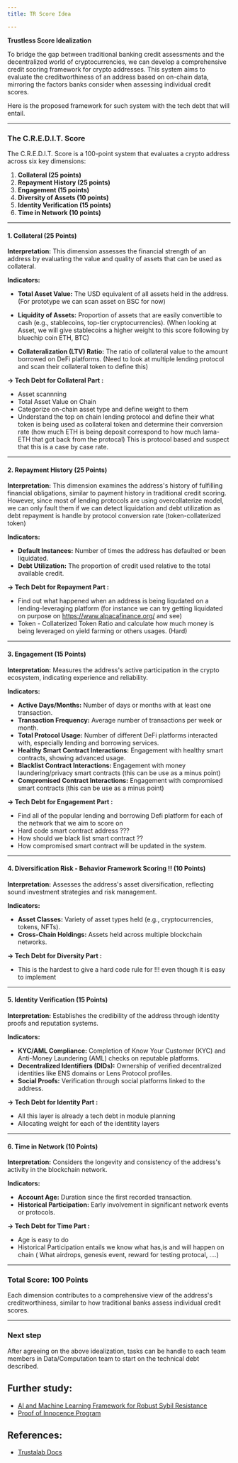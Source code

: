 ```yaml
---
title: TR Score Idea

---
```


**Trustless Score Idealization**

To bridge the gap between traditional banking credit assessments and the decentralized world of cryptocurrencies, we can develop a comprehensive credit scoring framework for crypto addresses. This system aims to evaluate the creditworthiness of an address based on on-chain data, mirroring the factors banks consider when assessing individual credit scores.

Here is the proposed framework for such system with the tech debt that will entail.

---

### **The C.R.E.D.I.T. Score**

The C.R.E.D.I.T. Score is a 100-point system that evaluates a crypto address across six key dimensions:

1. **Collateral (25 points)**
2. **Repayment History (25 points)**
3. **Engagement (15 points)**
4. **Diversity of Assets (10 points)**
5. **Identity Verification (15 points)**
6. **Time in Network (10 points)**

---

#### **1. Collateral (25 Points)**

**Interpretation:** This dimension assesses the financial strength of an address by evaluating the value and quality of assets that can be used as collateral.

**Indicators:**

- **Total Asset Value:** The USD equivalent of all assets held in the address.
(For prototype we can scan asset on BSC for now)

- **Liquidity of Assets:** Proportion of assets that are easily convertible to cash (e.g., stablecoins, top-tier cryptocurrencies).
(When looking at Asset, we will give stablecoins a higher weight to this score following by bluechip coin ETH, BTC)

- **Collateralization (LTV) Ratio:** The ratio of collateral value to the amount borrowed on DeFi platforms.
(Need to look at multiple lending protocol and scan their collateral token to define this)

**->  Tech Debt for Collateral Part :**

- Asset scannning 
- Total Asset Value on Chain 
- Categorize on-chain asset type and define weight to them 
- Understand the top on chain lending protocol and define their what token is being used as collateral token and determine their conversion rate (how much ETH is being deposit correspond to how much lama-ETH that got back from the protocal) This is protocol based and suspect that this is a case by case rate.


---

#### **2. Repayment History (25 Points)**

**Interpretation:** This dimension examines the address's history of fulfilling financial obligations, similar to payment history in traditional credit scoring. However, since most of lending protocols are using overcollaterize model, we can only fault them if we can detect liquidation and debt utilization as debt repayment is handle by protocol conversion rate (token-collaterized token)

**Indicators:**

- **Default Instances:** Number of times the address has defaulted or been liquidated.
- **Debt Utilization:** The proportion of credit used relative to the total available credit.

**->  Tech Debt for Repayment Part :**

- Find out what happened when an address is being liqudated on a lending-leveraging platform (for instance we can try getting liquidated on purpose on https://www.alpacafinance.org/ and see)
- Token - Collaterized Token Ratio and calculate how much money is being leveraged on yield farming or others usages. (Hard)

---

#### **3. Engagement (15 Points)**

**Interpretation:** Measures the address's active participation in the crypto ecosystem, indicating experience and reliability.

**Indicators:**

- **Active Days/Months:** Number of days or months with at least one transaction.
- **Transaction Frequency:** Average number of transactions per week or month.
- **Total Protocol Usage:** Number of different DeFi platforms interacted with, especially lending and borrowing services.
- **Healthy Smart Contract Interactions:** Engagement with healthy smart contracts, showing advanced usage.
- **Blacklist Contract Interactions:** Engagement with money laundering/privacy smart contracts (this can be use as a minus point)
- **Compromised Contract Interactions:** Engagement with compromised smart contracts (this can be use as a minus point)

**->  Tech Debt for Engagement Part :**

- Find all of the popular lending and borrowing Defi platform for each of the network that we aim to score on
- Hard code smart contract address ???
- How should we black list smart contract ??
- How compromised smart contract will be updated in the system.

---

#### **4. Diversification Risk - Behavior Framework Scoring !! (10 Points)**

**Interpretation:** Assesses the address's asset diversification, reflecting sound investment strategies and risk management.

**Indicators:**

- **Asset Classes:** Variety of asset types held (e.g., cryptocurrencies, tokens, NFTs).
- **Cross-Chain Holdings:** Assets held across multiple blockchain networks.

**->  Tech Debt for Diversity Part :**

- This is the hardest to give a hard code rule for !!! even though it is easy to implement

---

#### **5. Identity Verification (15 Points)**

**Interpretation:** Establishes the credibility of the address through identity proofs and reputation systems.

**Indicators:**

- **KYC/AML Compliance:** Completion of Know Your Customer (KYC) and Anti-Money Laundering (AML) checks on reputable platforms.
- **Decentralized Identifiers (DIDs):** Ownership of verified decentralized identities like ENS domains or Lens Protocol profiles.
- **Social Proofs:** Verification through social platforms linked to the address.

**->  Tech Debt for Identity Part :**

- All this layer is already a tech debt in module planning
- Allocating weight for each of the identitity layers

---

#### **6. Time in Network (10 Points)**

**Interpretation:** Considers the longevity and consistency of the address's activity in the blockchain network.

**Indicators:**

- **Account Age:** Duration since the first recorded transaction.
- **Historical Participation:** Early involvement in significant network events or protocols.


**->  Tech Debt for Time Part :**

- Age is easy to do
- Historical Participation entails we know what has,is and will happen on chain ( What airdrops, genesis event, reward for testing protocal, ....)

---

### **Total Score: 100 Points**

Each dimension contributes to a comprehensive view of the address's creditworthiness, similar to how traditional banks assess individual credit scores.

---

### **Next step**

After agreeing on the above idealization, tasks can be handle to each team members in Data/Computation team to start on the technical debt described.

## Further study:

- [ AI and Machine Learning Framework for Robust Sybil Resistance](https://medium.com/@trustalabs.ai/trustas-ai-and-machine-learning-framework-for-robust-sybil-resistance-in-airdrops-ba17059ec5b7)
- [Proof of Innocence Program](https://medium.com/@trustalabs.ai/trustas-proof-of-innocence-program-fighting-back-against-poisoning-675db7c5e14b)

## References:

- [Trustalab Docs](:https://trusta-labs.gitbook.io/trustalabs/)